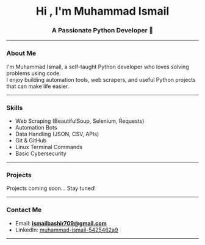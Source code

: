 <h1 align="center">Hi , I'm Muhammad Ismail</h1>
<h3 align="center">A Passionate Python Developer 🚀</h3>

---

### About Me

I'm Muhammad Ismail, a self-taught Python developer who loves solving problems using code.  
I enjoy building automation tools, web scrapers, and useful Python projects that can make life easier.

---

### Skills

- Web Scraping (BeautifulSoup, Selenium, Requests)  
- Automation Bots  
- Data Handling (JSON, CSV, APIs)  
- Git & GitHub  
- Linux Terminal Commands  
- Basic Cybersecurity  

---

### Projects

Projects coming soon... Stay tuned!

---

### Contact Me

- Email: **ismailbashir709@gmail.com**  
- LinkedIn: [muhammad-ismail-5425462a9](https://www.linkedin.com/in/muhammad-ismail-5425462a9)

---
